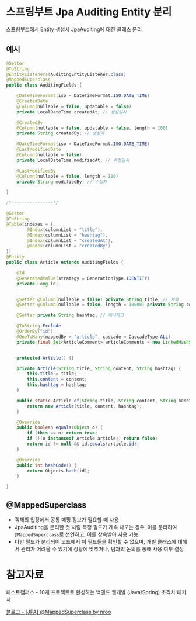 # 스프링부트 Jpa Auditing Entity 분리
스프링부트에서 Entity 생성시 JpaAuditing에 대한 클래스 분리

## 예시
```java
@Getter
@ToString
@EntityListeners(AuditingEntityListener.class)
@MappedSuperclass
public class AuditingFields {

    @DateTimeFormat(iso = DateTimeFormat.ISO.DATE_TIME)
    @CreatedDate
    @Column(nullable = false, updatable = false)
    private LocalDateTime createdAt; // 생성일시

    @CreatedBy
    @Column(nullable = false, updatable = false, length = 100)
    private String createdBy; // 생성자

    @DateTimeFormat(iso = DateTimeFormat.ISO.DATE_TIME)
    @LastModifiedDate
    @Column(nullable = false)
    private LocalDateTime modifiedAt; // 수정일시

    @LastModifiedBy
    @Column(nullable = false, length = 100)
    private String modifiedBy; // 수정자

}

/*----------------*/

@Getter
@ToString
@Table(indexes = {
        @Index(columnList = "title"),
        @Index(columnList = "hashtag"),
        @Index(columnList = "createdAt"),
        @Index(columnList = "createdBy")
})
@Entity
public class Article extends AuditingFields {

    @Id
    @GeneratedValue(strategy = GenerationType.IDENTITY)
    private Long id;


    @Setter @Column(nullable = false) private String title; // 제목
    @Setter @Column(nullable = false, length = 10000) private String content; // 본문

    @Setter private String hashtag; // 해시태그

    @ToString.Exclude
    @OrderBy("id")
    @OneToMany(mappedBy = "article", cascade = CascadeType.ALL)
    private final Set<ArticleComment> articleComments = new LinkedHashSet<>();


    protected Article() {}

    private Article(String title, String content, String hashtag) {
        this.title = title;
        this.content = content;
        this.hashtag = hashtag;
    }

    public static Article of(String title, String content, String hashtag) {
        return new Article(title, content, hashtag);
    }

    @Override
    public boolean equals(Object o) {
        if (this == o) return true;
        if (!(o instanceof Article article)) return false;
        return id != null && id.equals(article.id);
    }

    @Override
    public int hashCode() {
        return Objects.hash(id);
    }

}
```

## @MappedSuperclass
- 객체의 입장에서 공통 매핑 정보가 필요할 때 사용
- JpaAuditing을 분리한 것 처럼 특정 필드가 계속 나오는 경우, 이를 분리하여 `@MappedSuperclass`로 선언하고, 이를 상속받아 사용 가능
- 다만 필드가 분리되어 코드에서 이 필드들을 확인할 수 없으며, 개별 클래스에 대해서 관리가 어려울 수 있기에 상황에 맞추거나, 팀과의 논의를 통해 사용 여부 결정


# 참고자료
패스트캠퍼스 - 10개 프로젝트로 완성하는 백엔드 웹개발 (Java/Spring) 초격차 패키지

[블로그 - [JPA] @MappedSuperclass by nroo](https://ict-nroo.tistory.com/129)